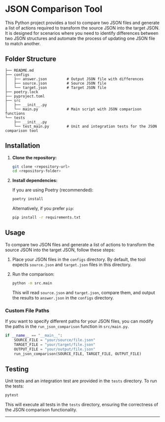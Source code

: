 # JSON Comparison Tool

This Python project provides a tool to compare two JSON files and generate a list of actions required to transform the source JSON into the target JSON. It is designed for scenarios where you need to identify differences between two JSON structures and automate the process of updating one JSON file to match another.

## Folder Structure

```
├── README.md
├── configs
│   ├── answer.json         # Output JSON file with differences
│   ├── source.json         # Source JSON file
│   └── target.json         # Target JSON file
├── poetry.lock
├── pyproject.toml
├── src
│   ├── __init__.py
│   └── main.py             # Main script with JSON comparison functions
└── tests
    ├── __init__.py
    └── test_main.py        # Unit and integration tests for the JSON comparison tool
```

## Installation

1. **Clone the repository:**

   ```sh
   git clone <repository-url>
   cd <repository-folder>
   ```

2. **Install dependencies:**

   If you are using Poetry (recommended):

   ```sh
   poetry install
   ```

   Alternatively, if you prefer `pip`:

   ```sh
   pip install -r requirements.txt
   ```

## Usage

To compare two JSON files and generate a list of actions to transform the source JSON into the target JSON, follow these steps:

1. Place your JSON files in the `configs` directory. By default, the tool expects `source.json` and `target.json` files in this directory.

2. Run the comparison:

   ```sh
   python -m src.main
   ```

   This will read `source.json` and `target.json`, compare them, and output the results to `answer.json` in the `configs` directory.

### Custom File Paths

If you want to specify different paths for your JSON files, you can modify the paths in the `run_json_comparison` function in `src/main.py`.

```python
if __name__ == "__main__":
    SOURCE_FILE = "your/source/file.json"
    TARGET_FILE = "your/target/file.json"
    OUTPUT_FILE = "your/output/file.json"
    run_json_comparison(SOURCE_FILE, TARGET_FILE, OUTPUT_FILE)
```

## Testing

Unit tests and an integration test are provided in the `tests` directory. To run the tests:

```sh
pytest
```

This will execute all tests in the `tests` directory, ensuring the correctness of the JSON comparison functionality.

---
